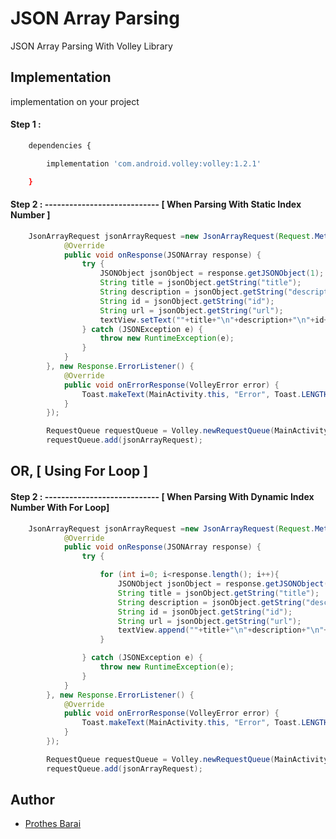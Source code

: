 

# JSON Array Parsing

JSON Array Parsing With Volley Library


## Implementation

implementation on your project

#### Step 1 : 

```bash
    dependencies {

        implementation 'com.android.volley:volley:1.2.1'

    }
```


#### Step 2 : ---------------------------- [ When Parsing With Static Index Number ]

```java
    JsonArrayRequest jsonArrayRequest =new JsonArrayRequest(Request.Method.GET, url, null, new Response.Listener<JSONArray>() {
            @Override
            public void onResponse(JSONArray response) {
                try {
                    JSONObject jsonObject = response.getJSONObject(1); // Here 1 is index number of array
                    String title = jsonObject.getString("title");
                    String description = jsonObject.getString("description");
                    String id = jsonObject.getString("id");
                    String url = jsonObject.getString("url");
                    textView.setText(""+title+"\n"+description+"\n"+id+"\n"+url);
                } catch (JSONException e) {
                    throw new RuntimeException(e);
                }
            }
        }, new Response.ErrorListener() {
            @Override
            public void onErrorResponse(VolleyError error) {
                Toast.makeText(MainActivity.this, "Error", Toast.LENGTH_SHORT).show();
            }
        });

        RequestQueue requestQueue = Volley.newRequestQueue(MainActivity.this);
        requestQueue.add(jsonArrayRequest);
```


## OR,      [ Using For Loop ]


#### Step 2 : ---------------------------- [ When Parsing With Dynamic Index Number With For Loop]

```java
    JsonArrayRequest jsonArrayRequest =new JsonArrayRequest(Request.Method.GET, url, null, new Response.Listener<JSONArray>() {
            @Override
            public void onResponse(JSONArray response) {
                try {

                    for (int i=0; i<response.length(); i++){
                        JSONObject jsonObject = response.getJSONObject(i);
                        String title = jsonObject.getString("title");
                        String description = jsonObject.getString("description");
                        String id = jsonObject.getString("id");
                        String url = jsonObject.getString("url");
                        textView.append(""+title+"\n"+description+"\n"+id+"\n"+url+"\n\n");
                    }

                } catch (JSONException e) {
                    throw new RuntimeException(e);
                }
            }
        }, new Response.ErrorListener() {
            @Override
            public void onErrorResponse(VolleyError error) {
                Toast.makeText(MainActivity.this, "Error", Toast.LENGTH_SHORT).show();
            }
        });

        RequestQueue requestQueue = Volley.newRequestQueue(MainActivity.this);
        requestQueue.add(jsonArrayRequest);
```
## Author

- [Prothes Barai](https://prothes-asp.github.io/prothes/)

